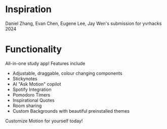 # Inspiration
Daniel Zhang, Evan Chen, Eugene Lee, Jay Wen's submission for yvrhacks 2024

# Functionality
All-in-one study app! Features include
- Adjustable, draggable, colour changing components
- Stickynotes
- AI "Ask Motion" copilot
- Spotify Integration
- Pomodoro Timers
- Inspirational Quotes
- Room sharing
- Custom Backgrounds with beautiful preinstalled themes

Customize Motion for yourself today!
